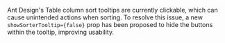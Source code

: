 Ant Design's Table column sort tooltips are currently clickable, which can cause unintended actions when sorting. To resolve this issue, a new `showSorterTooltip={false}` prop has been proposed to hide the buttons within the tooltip, improving usability.
